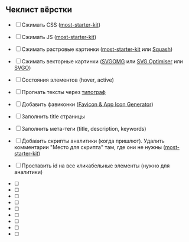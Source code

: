 ## Чеклист вёрстки

* [ ] Сжимать CSS ([most-starter-kit](https://github.com/adaptedbee/most-starter-kit))
* [ ] Сжимать JS ([most-starter-kit](https://github.com/adaptedbee/most-starter-kit))
* [ ] Сжимать растровые картинки ([most-starter-kit](https://github.com/adaptedbee/most-starter-kit) или [Squash](https://www.realmacsoftware.com/squash/))
* [ ] Сжимать векторные картинки ([SVGOMG](https://jakearchibald.github.io/svgomg/) или [SVG Optimiser](http://petercollingridge.appspot.com/svg-optimiser) или [SVGO](https://github.com/svg/svgo))
* [ ] Состояния элементов (hover, active)
* [ ] Прогнать тексты через [типограф](https://www.artlebedev.ru/tools/typograf/)
* [ ] Добавить фавиконки ([Favicon & App Icon Generator](http://www.favicon-generator.org/))
* [ ] Заполнить title страницы
* [ ] Заполнить мета-теги (title, description, keywords)
* [ ] Добавить скрипты аналитики (когда пришлют). Удалить комментарии "Место для скрипта" там, где они не нужны ([most-starter-kit](https://github.com/adaptedbee/most-starter-kit))

* [ ] Проставить id на все кликабельные элементы (нужно для аналитики)
* [ ]
* [ ]
* [ ]
* [ ]
* [ ]
* [ ]
* [ ]
* [ ]
* [ ]